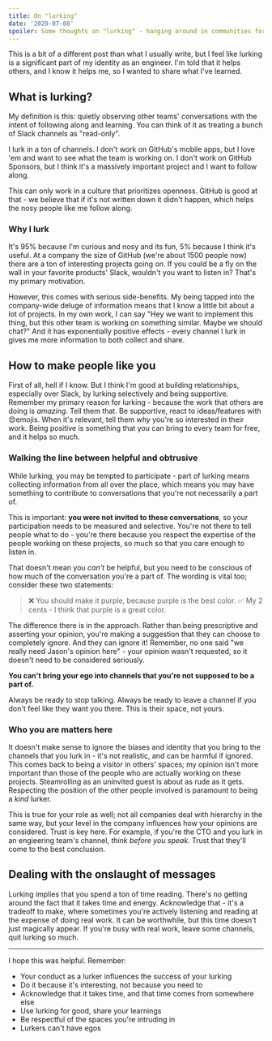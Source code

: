 ```yaml
---
title: On "lurking"
date: '2020-07-08'
spoiler: Some thoughts on "lurking" - hanging around in communities for the sake of learning.
---
```


This is a bit of a different post than what I usually write, but I feel like lurking is a significant part of my identity as an engineer. I'm told that it helps others, and I know it helps me, so I wanted to share what I've learned.

## What is lurking?

My definition is this: quietly observing other teams' conversations with the intent of following along and learning. You can think of it as treating a bunch of Slack channels as "read-only".

I lurk in a ton of channels. I don't work on GitHub's mobile apps, but I love 'em and want to see what the team is working on. I don't work on GitHub Sponsors, but I think it's a massively important project and I want to follow along.

This can only work in a culture that prioritizes openness. GitHub is good at that - we believe that if it's not written down it didn't happen, which helps the nosy people like me follow along.

### Why I lurk

It's 95% because I'm curious and nosy and its fun, 5% because I think it's useful. At a company the size of GitHub (we're about 1500 people now) there are a ton of interesting projects going on. If you could be a fly on the wall in your favorite products' Slack, wouldn't you want to listen in? That's my primary motivation.

However, this comes with serious side-benefits. My being tapped into the company-wide deluge of information means that I know a little bit about a lot of projects. In my own work, I can say "Hey we want to implement this thing, but this other team is working on something similar. Maybe we should chat?" And it has exponentially positive effects - every channel I lurk in gives me more information to both collect and share.

## How to make people like you

First of all, hell if I know. But I think I'm good at building relationships, especially over Slack, by lurking selectively and being supportive. Remember my primary reason for lurking - because the work that others are doing is _amazing_. Tell them that. Be supportive, react to ideas/features with 😍emojis. When it's relevant, tell them _why_ you're so interested in their work. Being positive is something that you can bring to every team for free, and it helps so much.

### Walking the line between helpful and obtrusive

While lurking, you may be tempted to participate - part of lurking means collecting information from all over the place, which means you may have something to contribute to conversations that you're not necessarily a part of.

This is important: **you were not invited to these conversations**, so your participation needs to be measured and selective. You're not there to tell people what to do - you're there because you respect the expertise of the people working on these projects, so much so that you care enough to listen in.

That doesn't mean you _can't_ be helpful, but you need to be conscious of how much of the conversation you're a part of. The wording is vital too; consider these two statements:

> ❌ You should make it purple, because purple is the best color.
> ✅ My 2 cents - I think that purple is a great color.

The difference there is in the approach. Rather than being prescriptive and asserting your opinion, you're making a suggestion that they can choose to completely ignore. And they can ignore it! Remember, no one said "we really need Jason's opinion here" - your opinion wasn't requested, so it doesn't need to be considered seriously.

**You can't bring your ego into channels that you're not supposed to be a part of.**

Always be ready to stop talking. Always be ready to leave a channel if you don't feel like they want you there. This is their space, not yours.

### Who you are matters here

It doesn't make sense to ignore the biases and identity that you bring to the channels that you lurk in - it's not realistic, and can be harmful if ignored. This comes back to being a visitor in others' spaces; my opinion isn't more important than those of the people who are actually working on these projects. Steamrolling as an uninvited guest is about as rude as it gets. Respecting the position of the other people involved is paramount to being a _kind_ lurker.

This is true for your role as well; not all companies deal with hierarchy in the same way, but your level in the company influences how your opinions are considered. Trust is key here. For example, if you're the CTO and you lurk in an engieering team's channel, _think before you speak_. Trust that they'll come to the best conclusion.

## Dealing with the onslaught of messages

Lurking implies that you spend a ton of time reading. There's no getting around the fact that it takes time and energy. Acknowledge that - it's a tradeoff to make, where sometimes you're actively listening and reading at the expense of doing real work. It can be worthwhile, but this time doesn't just magically appear. If you're busy with real work, leave some channels, quit lurking so much.

---

I hope this was helpful. Remember:

* Your conduct as a lurker influences the success of your lurking
* Do it because it's interesting, not because you need to
* Acknowledge that it takes time, and that time comes from somewhere else
* Use lurking for good, share your learnings
* Be respectful of the spaces you're intruding in
* Lurkers can't have egos
